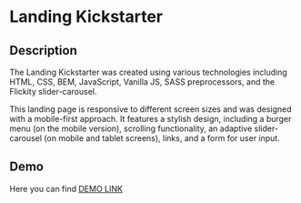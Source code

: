 # Landing Kickstarter

## Description

The Landing Kickstarter was created using various technologies including HTML, CSS, BEM, JavaScript, Vanilla JS, SASS preprocessors, and the Flickity slider-carousel.

This landing page is responsive to different screen sizes and was designed with a mobile-first approach. It features a stylish design, including a burger menu (on the mobile version), scrolling functionality, an adaptive slider-carousel (on mobile and tablet screens), links, and a form for user input.

## Demo

Here you can find [DEMO LINK](https://dmitrymatvichuk.github.io/kickstarter-landing/)

